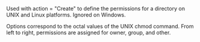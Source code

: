 Used with action = "Create" to define the permissions for a directory on UNIX and Linux
platforms. Ignored on Windows.

Options correspond to the octal values of the UNIX chmod command. From
left to right, permissions are assigned for owner, group, and other.